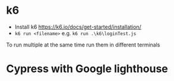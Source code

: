 # k6

- Install k6 https://k6.io/docs/get-started/installation/
- `k6 run <filename>` e.g. `k6 run .\k6\loginTest.js`

To run multiple at the same time run them in different terminals <!--(this may be easier with a script that runs them all together in silent mode?) -->

# Cypress with Google lighthouse

<!-- Should run at the same time as k6 load tests to see performance (probably using the same script as above)

I had a separate cypress config for this so maybe instructions how to use it -->